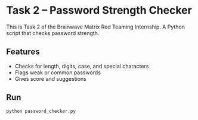 # Task 2 – Password Strength Checker

This is Task 2 of the Brainwave Matrix Red Teaming Internship. A Python script that checks password strength.

## Features
- Checks for length, digits, case, and special characters
- Flags weak or common passwords
- Gives score and suggestions

## Run
```bash
python password_checker.py
